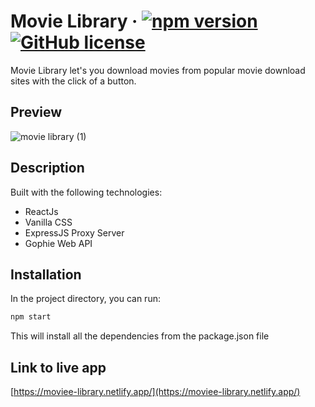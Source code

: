 # Movie Library &middot; [![npm version](https://img.shields.io/badge/npm-v6.14.13-blue)](https://www.npmjs.com/package/react) [![GitHub license](https://img.shields.io/badge/license-MIT-blue.svg)](https://github.com/facebook/react/blob/main/LICENSE)

Movie Library let's you download movies from popular movie download sites with the click of a button.

## Preview

![movie library (1)](https://user-images.githubusercontent.com/28518667/176549224-c49fba4c-6607-4bdd-b7e9-3b15b20fb1f2.gif)

## Description

Built with the following technologies:

- ReactJs
- Vanilla CSS
- ExpressJS Proxy Server
- Gophie Web API

## Installation

In the project directory, you can run:

```bash
npm start
```

This will install all the dependencies from the package.json file

## Link to live app

[https://moviee-library.netlify.app/](https://moviee-library.netlify.app/)
